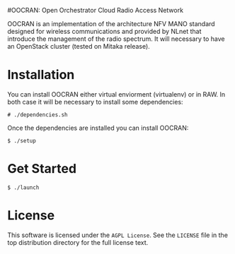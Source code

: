 #OOCRAN: Open Orchestrator Cloud Radio Access Network 

OOCRAN is an implementation of the architecture NFV MANO standard designed for wireless communications and provided by NLnet that introduce the management of the radio spectrum. It will necessary to have an OpenStack cluster (tested on Mitaka release).

Installation
============
You can install OOCRAN either virtual enviorment (virtualenv) or in RAW. In both case it will be necessary to install some dependencies:


    # ./dependencies.sh


Once the dependencies are installed you can install OOCRAN:

    $ ./setup


Get Started
===========

    $ ./launch


License
=======

This software is licensed under the `AGPL License`. See the ``LICENSE``
file in the top distribution directory for the full license text.

